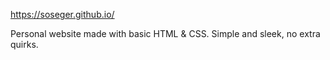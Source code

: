 https://soseger.github.io/

Personal website made with basic HTML & CSS. 
Simple and sleek, no extra quirks.
